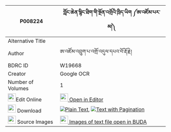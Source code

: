 |P008224|ཀློང་ཆེན་སྙིང་ཐིག་གི་སྔོན་འགྲོའི་ཁྲིད་ཡིག ༼ཨ་འཛོམ་པར་མ།༽ 
| --- | --- 
|Alternative Title |
|Author| ཨ་འཛོམ་འབྲུག་པ་འགྲོ་འདུལ་དཔའ་བོ་རྡོ་རྗེ།
|BDRC ID | W19668
|Creator | Google OCR
|Number of Volumes| 1
|<img width="25" src="https://img.icons8.com/color/25/000000/edit-property.png">Edit Online| [<img width="25" src="https://avatars.githubusercontent.com/u/45091458?s=200&v=4"> Open in Editor](http://editor.openpecha.org/P008224)
|<img width="25" src="https://img.icons8.com/fluent/48/000000/download-2.png"/>  Download | [![](https://img.icons8.com/color/20/000000/txt.png)Plain Text](https://github.com/Openpecha/P008224/releases/download/v1/longchen_nyingtik_gi_ngondro_i_plain_P008224.zip), [![](https://img.icons8.com/color/20/000000/txt.png)Text with Pagination](https://github.com/Openpecha/P008224/releases/download/v1/longchen_nyingtik_gi_ngondro_i_pages_P008224.zip)
|<img width="25" src="https://img.icons8.com/plasticine/100/000000/pictures-folder.png"/>  Source Images | [<img width="25" src="https://library.bdrc.io/icons/BUDA-small.svg"> Images of text file open in BUDA](https://library.bdrc.io/show/bdr:W19668)
